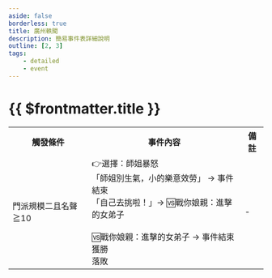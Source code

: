 ```yaml
---
aside: false
borderless: true
title: 廣州軼聞
description: 簡易事件表詳細說明
outline: [2, 3]
tags:
    - detailed
    - event
---
```


# {{ $frontmatter.title }}

<Table class="timeline-table">
    <tr class="timeline-header">
        <th>觸發條件</th>
        <th>事件內容</th>
        <th>備註</th>
    </tr>
	<tr>
		<td>門派規模二且名聲≧10</td>
		<td>
			👉選擇：師姐暴怒<br>
			<span title="
修養+2、性情-1、處世-1、貢獻+20、心相-10
道德壞人：嘴力+??、修養-??
			">「師姐別生氣，小的樂意效勞」 → 事件結束</span> <br>
			<span title="性情+1、處世+1、修養-1">「自己去挑啦！」→ 🆚戰你娘親：進擊的女弟子</span> <br>
			<br>
			🆚戰你娘親：進擊的女弟子 → 事件結束<br>
			<span title="武學+6、唐布衣-1、唐默鈴-1、貢獻-10">獲勝 </span> <br>
			落敗 <br>
		</td>
		<td>-</td>
	</tr>
</table>






